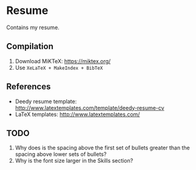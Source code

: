 # Resume
Contains my resume.

## Compilation
1. Download MiKTeX: https://miktex.org/
1. Use `XeLaTeX + MakeIndex + BibTeX`

## References
- Deedy resume template: http://www.latextemplates.com/template/deedy-resume-cv
- LaTeX templates: http://www.latextemplates.com/

## TODO
1. Why does is the spacing above the first set of bullets greater than the spacing above lower sets of bullets?
1. Why is the font size larger in the Skills section?
